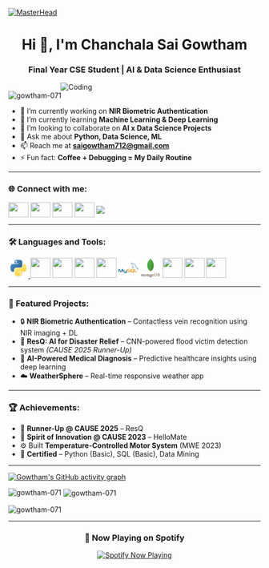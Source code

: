 [![MasterHead](https://firebasestorage.googleapis.com/v0/b/flexi-coding.appspot.com/o/dempgi7-520f8d5f-63d4-4453-8822-dbc149ae27f8.gif?alt=media&token=91c0c7b2-93c3-4029-b011-1a8703c5730d)](https://github.com/Gowtham-071)
<h1 align="center">Hi 👋, I'm Chanchala Sai Gowtham</h1>
<h3 align="center">Final Year CSE Student | AI & Data Science Enthusiast</h3>
<img align="right" alt="Coding" width="400" src="https://cdn.dribbble.com/users/1162077/screenshots/3848914/programmer.gif">

<p align="left"> <img src="https://komarev.com/ghpvc/?username=gowtham-071&label=Profile%20views&color=0e75b6&style=flat" alt="gowtham-071" /> </p>

- 🔭 I’m currently working on **NIR Biometric Authentication**  
- 🌱 I’m currently learning **Machine Learning & Deep Learning**  
- 👯 I’m looking to collaborate on **AI x Data Science Projects**  
- 💬 Ask me about **Python, Data Science, ML**  
- 📫 Reach me at **saigowtham712@gmail.com**  
- ⚡ Fun fact: **Coffee + Debugging = My Daily Routine**  

---

<h3 align="left">🌐 Connect with me:</h3>
<p align="left">
<a href="https://linkedin.com/in/chanchala-sai-gowtham-a06314322" target="blank"><img align="center" src="https://raw.githubusercontent.com/rahuldkjain/github-profile-readme-generator/master/src/images/icons/Social/linked-in-alt.svg" height="30" width="40" /></a>
<a href="https://leetcode.com/u/saigowtham712/" target="blank"><img align="center" src="https://skillicons.dev/icons?i=leetcode" height="30" width="40" /></a>
<a href="https://www.hackerrank.com/profile/saigowtham712" target="blank"><img align="center" src="https://skillicons.dev/icons?i=hackerrank" height="30" width="40" /></a>
<a href="https://github.com/Gowtham-071" target="blank"><img align="center" src="https://skillicons.dev/icons?i=github" height="30" width="40" /></a>
<a href="https://www.geeksforgeeks.org/user/saigowt40y1/" target="blank"><img align="center" src="https://img.shields.io/badge/GFG-0F9D58?style=for-the-badge&logo=geeksforgeeks&logoColor=white" height="30" /></a>
</p>

---

<h3 align="left">🛠️ Languages and Tools:</h3>
<p align="left"> 
  <a href="https://www.python.org" target="_blank" rel="noreferrer"><img src="https://raw.githubusercontent.com/devicons/devicon/master/icons/python/python-original.svg" width="40" height="40"/> </a> 
  <a href="https://numpy.org/" target="_blank"><img src="https://upload.wikimedia.org/wikipedia/commons/3/31/NumPy_logo_2020.svg" width="40" height="40"/></a> 
  <a href="https://pandas.pydata.org/" target="_blank"><img src="https://pandas.pydata.org/static/img/pandas_secondary_white.svg" width="40" height="40"/></a>
  <a href="https://scikit-learn.org/" target="_blank"><img src="https://upload.wikimedia.org/wikipedia/commons/0/05/Scikit_learn_logo_small.svg" width="40" height="40"/></a> 
  <a href="https://matplotlib.org/" target="_blank"><img src="https://matplotlib.org/stable/_static/logo2_compressed.svg" width="40" height="40"/></a> 
  <a href="https://www.mysql.com/" target="_blank"><img src="https://raw.githubusercontent.com/devicons/devicon/master/icons/mysql/mysql-original-wordmark.svg" width="40" height="40"/></a> 
  <a href="https://www.mongodb.com/" target="_blank"><img src="https://raw.githubusercontent.com/devicons/devicon/master/icons/mongodb/mongodb-original-wordmark.svg" width="40" height="40"/></a> 
  <a href="https://git-scm.com/" target="_blank"><img src="https://www.vectorlogo.zone/logos/git-scm/git-scm-icon.svg" width="40" height="40"/></a> 
  <a href="https://jupyter.org/" target="_blank"><img src="https://upload.wikimedia.org/wikipedia/commons/3/38/Jupyter_logo.svg" width="40" height="40"/></a>
  <a href="https://code.visualstudio.com/" target="_blank"><img src="https://skillicons.dev/icons?i=vscode" width="40" height="40"/></a>
</p>

---

<h3 align="left">🚀 Featured Projects:</h3>

- 🔒 **NIR Biometric Authentication** – Contactless vein recognition using NIR imaging + DL  
- 🌊 **ResQ: AI for Disaster Relief** – CNN-powered flood victim detection system *(CAUSE 2025 Runner-Up)*  
- 🏥 **AI-Powered Medical Diagnosis** – Predictive healthcare insights using deep learning  
- ☁️ **WeatherSphere** – Real-time responsive weather app  

---

<h3 align="left">🏆 Achievements:</h3>

- 🥈 **Runner-Up @ CAUSE 2025** – ResQ  
- 🏅 **Spirit of Innovation @ CAUSE 2023** – HelloMate  
- ⚙️ Built **Temperature-Controlled Motor System** (MWE 2023)  
- 📜 **Certified** – Python (Basic), SQL (Basic), Data Mining  

---

[![Gowtham's GitHub activity graph](https://github-readme-activity-graph.vercel.app/graph?username=Gowtham-071&theme=xcode)](https://github.com/Gowtham-071)

<p><img align="left" src="https://github-readme-stats.vercel.app/api/top-langs?username=Gowtham-071&show_icons=true&locale=en&layout=compact&theme=tokyonight" alt="gowtham-071" /></p>

<p>&nbsp;<img align="center" src="https://github-readme-stats.vercel.app/api?username=Gowtham-071&show_icons=true&locale=en&theme=tokyonight" alt="gowtham-071" /></p>

<p><img align="center" src="https://github-readme-streak-stats.herokuapp.com/?user=Gowtham-071&&theme=tokyonight" alt="gowtham-071" /></p>

---

<h3 align="center">🎵 Now Playing on Spotify</h3>
<p align="center">
  <a href="https://open.spotify.com/user/31jkf6xgpn6ycn3o6c2i2k5h7dru"> <!-- replace with your Spotify user link -->
    <img src="https://novatorem-git-main-gowtham-071.vercel.app/api/spotify" alt="Spotify Now Playing" width="400" />
  </a>
</p>
